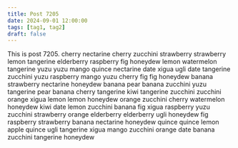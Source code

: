 ```yaml
---
title: Post 7205
date: 2024-09-01 12:00:00
tags: [tag1, tag2]
draft: false
---
```

This is post 7205.
cherry
nectarine
cherry
zucchini
strawberry
strawberry
lemon
tangerine
elderberry
raspberry
fig
honeydew
lemon
watermelon
tangerine
yuzu
yuzu
mango
quince
nectarine
date
xigua
ugli
date
tangerine
zucchini
yuzu
raspberry
mango
yuzu
cherry
fig
fig
honeydew
banana
strawberry
nectarine
honeydew
banana
pear
banana
zucchini
yuzu
tangerine
pear
banana
cherry
tangerine
kiwi
tangerine
zucchini
zucchini
orange
xigua
lemon
lemon
honeydew
orange
zucchini
cherry
watermelon
honeydew
kiwi
date
lemon
zucchini
banana
fig
xigua
raspberry
yuzu
zucchini
strawberry
orange
elderberry
elderberry
ugli
honeydew
fig
raspberry
strawberry
banana
nectarine
honeydew
quince
quince
lemon
apple
quince
ugli
tangerine
xigua
mango
zucchini
orange
date
banana
zucchini
tangerine
honeydew
